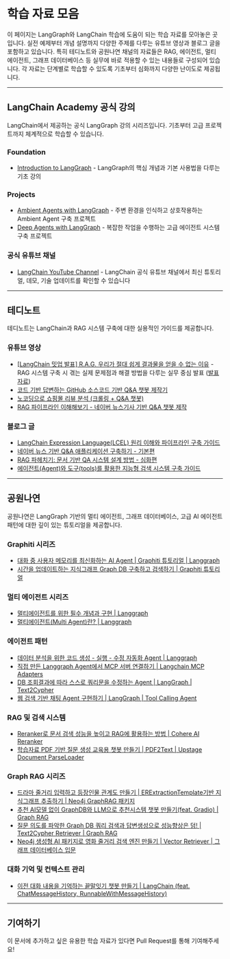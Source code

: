 # 학습 자료 모음

이 페이지는 LangGraph와 LangChain 학습에 도움이 되는 학습 자료를 모아놓은 곳입니다. 실전 예제부터 개념 설명까지 다양한 주제를 다루는 유튜브 영상과 블로그 글을 포함하고 있습니다. 특히 테디노트와 공원나연 채널의 자료들은 RAG, 에이전트, 멀티 에이전트, 그래프 데이터베이스 등 실무에 바로 적용할 수 있는 내용들로 구성되어 있습니다. 각 자료는 단계별로 학습할 수 있도록 기초부터 심화까지 다양한 난이도로 제공됩니다.

---

## LangChain Academy 공식 강의

LangChain에서 제공하는 공식 LangGraph 강의 시리즈입니다. 기초부터 고급 프로젝트까지 체계적으로 학습할 수 있습니다.

### Foundation

- [Introduction to LangGraph](https://academy.langchain.com/courses/take/intro-to-langgraph/) - LangGraph의 핵심 개념과 기본 사용법을 다루는 기초 강의

### Projects

- [Ambient Agents with LangGraph](https://academy.langchain.com/courses/take/ambient-agents/lessons/66147185-building-agents) - 주변 환경을 인식하고 상호작용하는 Ambient Agent 구축 프로젝트
- [Deep Agents with LangGraph](https://academy.langchain.com/courses/take/deep-agents-with-langgraph/lessons/68193153-welcome) - 복잡한 작업을 수행하는 고급 에이전트 시스템 구축 프로젝트

### 공식 유튜브 채널

- [LangChain YouTube Channel](https://www.youtube.com/@LangChain) - LangChain 공식 유튜브 채널에서 최신 튜토리얼, 데모, 기술 업데이트를 확인할 수 있습니다

---

## 테디노트

테디노트는 LangChain과 RAG 시스템 구축에 대한 실용적인 가이드를 제공합니다.

### 유튜브 영상

- [[LangChain 밋업 발표] R.A.G. 우리가 절대 쉽게 결과물을 얻을 수 없는 이유](https://www.youtube.com/watch?v=NfQrRQmDrcc) - RAG 시스템 구축 시 겪는 실제 문제점과 해결 방법을 다루는 실무 중심 발표 ([발표자료](https://aifactory.space/task/2719/discussion/830))
- [코드 기반 답변하는 GitHub 소스코드 기반 Q&A 챗봇 제작기](https://youtu.be/yB8b-lW_5HY)
- [노코딩으로 쇼핑몰 리뷰 분석 (크롤링 + Q&A 챗봇)](https://youtu.be/r5YyftofuII)
- [RAG 파이프라인 이해해보기 - 네이버 뉴스기사 기반 Q&A 챗봇 제작](https://youtu.be/1scMJH93v0M)

### 블로그 글

- [LangChain Expression Language(LCEL) 원리 이해와 파이프라인 구축 가이드](https://teddylee777.github.io/langchain/langchain-lcel/)
- [네이버 뉴스 기반 Q&A 애플리케이션 구축하기 - 기본편](https://teddylee777.github.io/langchain/rag-naver-news-qa/)
- [RAG 파헤치기: 문서 기반 QA 시스템 설계 방법 - 심화편](https://teddylee777.github.io/langchain/rag-tutorial/)
- [에이전트(Agent)와 도구(tools)를 활용한 지능형 검색 시스템 구축 가이드](https://teddylee777.github.io/langchain/langchain-agent/)

---

## 공원나연

공원나연은 LangGraph 기반의 멀티 에이전트, 그래프 데이터베이스, 고급 AI 에이전트 패턴에 대한 깊이 있는 튜토리얼을 제공합니다.

### Graphiti 시리즈

- [대화 중 사용자 메모리를 최신화하는 AI Agent | Graphiti 튜토리얼 | Langgraph](https://youtu.be/nhzJTY3Iu6Y)
- [시간을 업데이트하는 지식그래프 Graph DB 구축하고 검색하기 | Graphiti 튜토리얼](https://youtu.be/y_s7T9GEfKg)

### 멀티 에이전트 시리즈

- [멀티에이전트를 위한 필수 개념과 구현 | Langgraph](https://youtu.be/KZOKLH-YLgs)
- [멀티에이전트(Multi Agent)란? | Langgraph](https://youtu.be/aoDsLxoKlPo)

### 에이전트 패턴

- [데이터 분석을 위한 코드 생성 - 실행 - 수정 자동화 Agent | Langgraph](https://youtu.be/ybNRWwo6dZk)
- [직접 만든 Langgraph Agent에서 MCP 서버 연결하기 | Langchain MCP Adapters](https://youtu.be/EaTUa3h1EtU)
- [DB 조회결과에 따라 스스로 쿼리문을 수정하는 Agent | LangGraph | Text2Cypher](https://youtu.be/O93x9JvDQd0)
- [웹 검색 기반 채팅 Agent 구현하기 | LangGraph | Tool Calling Agent](https://youtu.be/t4RdOgUReKo)

### RAG 및 검색 시스템

- [Reranker로 문서 검색 성능을 높이고 RAG에 활용하는 방법 | Cohere AI Reranker](https://youtu.be/12QnGI2NkYQ)
- [학습자료 PDF 기반 질문 생성 교육용 챗봇 만들기 | PDF2Text | Upstage Document ParseLoader](https://youtu.be/I5UwwdXHcrA)

### Graph RAG 시리즈

- [드라마 줄거리 입력하고 등장인물 관계도 만들기 | ERExtractionTemplate기반 지식그래프 추출하기 | Neo4j GraphRAG 패키지](https://youtu.be/Vj-xOhIMkZE)
- [추천 AI모델 없이 GraphDB와 LLM으로 추천시스템 챗봇 만들기(feat. Gradio) | Graph RAG](https://youtu.be/dzQZvebTvKc)
- [질문 의도를 파악한 Graph DB 쿼리 검색과 답변생성으로 성능향상은 덤! | Text2Cypher Retriever | Graph RAG](https://youtu.be/8uAVVJndHDw)
- [Neo4j 생성형 AI 패키지로 영화 줄거리 검색 엔진 만들기 | Vector Retriever | 그래프 데이터베이스 입문](https://youtu.be/FeAowtZB80w)

### 대화 기억 및 컨텍스트 관리

- [이전 대화 내용을 기억하는 끝말잇기 챗봇 만들기 | LangChain (feat. ChatMessageHistory, RunnableWithMessageHistory)](https://youtu.be/bm0S82f_FGI)

---

## 기여하기

이 문서에 추가하고 싶은 유용한 학습 자료가 있다면 Pull Request를 통해 기여해주세요!
